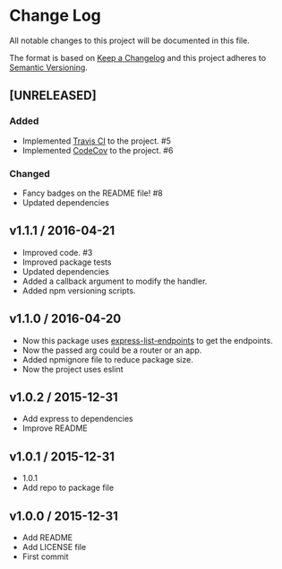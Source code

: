 # Change Log

All notable changes to this project will be documented in this file.

The format is based on [Keep a Changelog](http://keepachangelog.com/)
and this project adheres to [Semantic Versioning](http://semver.org/).

## [UNRELEASED]

### Added

  * Implemented [Travis CI](https://travis-ci.org/) to the project. #5
  * Implemented [CodeCov](http://http://codecov.io/) to the project. #6

### Changed
  * Fancy badges on the README file! #8
  * Updated dependencies

## v1.1.1 / 2016-04-21

  * Improved code. #3
  * Improved package tests
  * Updated dependencies
  * Added a callback argument to modify the handler.
  * Added npm versioning scripts.

## v1.1.0 / 2016-04-20

  * Now this package uses [express-list-endpoints](https://github.com/AlbertoFdzM/express-list-endpoints) to get the endpoints.
  * Now the passed arg could be a router or an app.
  * Added npmignore file to reduce package size.
  * Now the project uses eslint

## v1.0.2 / 2015-12-31

  * Add express to dependencies
  * Improve README

## v1.0.1 / 2015-12-31

  * 1.0.1
  * Add repo to package file

## v1.0.0 / 2015-12-31

  * Add README
  * Add LICENSE file
  * First commit
